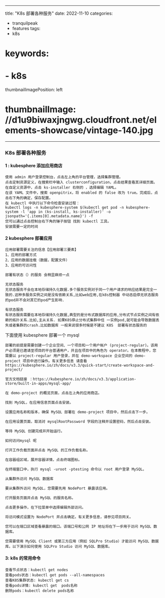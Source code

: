 
---
title: "K8s 部署各种服务"
date: 2022-11-10
categories:
- tranquilpeak
- features
tags:
- k8s
# keywords:
# - k8s

thumbnailImagePosition: left
# thumbnailImage: //d1u9biwaxjngwg.cloudfront.net/elements-showcase/vintage-140.jpg
---

<!--more-->

### K8s 部署各种服务 

#### 1 : kubesphere 添加应用商店

```
使用 admin 用户登录控制台，点击左上角的平台管理，选择集群管理。
点击定制资源定义，在搜索栏中输入 clusterconfiguration，点击结果查看其详细页面。
在自定义资源中，点击 ks-installer 右侧的 ，选择编辑 YAML。
在该 YAML 文件中，搜索 openpitrix，将 enabled 的 false 改为 true。完成后，点击右下角的确定，保存配置。
在 kubectl 中执行以下命令检查安装过程：
kubectl logs -n kubesphere-system $(kubectl get pod -n kubesphere-system -l 'app in (ks-install, ks-installer)' -o jsonpath='{.items[0].metadata.name}') -f
您可以通过点击控制台右下角的锤子按钮 找到 kubectl 工具。
安装需要一定的时间 
```

#### 2 kubesphere 部署应用

```
应用部署需要关注的信息【应用部署三要素】
1、应用的部署方式
2、应用的数据挂载（数据，配置文件）
3、应用的可访问性

部署有状态（）的服务 会稍显麻烦一点 

无状态服务
无状态服务不会在本地存储持久化数据.多个服务实例对于同一个用户请求的响应结果是完全一致的.这种多服务实例之间是没有依赖关系,比如web应用,在k8s控制器 中动态启停无状态服务的pod并不会对其它的pod产生影响.

有状态服务
有状态服务需要在本地存储持久化数据,典型的是分布式数据库的应用,分布式节点实例之间有依赖的拓扑关系.比如,主从关系. 如果K8S停止分布式集群中任 一实例pod,就可能会导致数据丢失或者集群的crash.比如数据库 一般来说很多时候是不建议 K8S  部署有状态服务的
```

下面使用 kubesphere 部署一个 mysql 

```
部署的前提是需要创建一个企业空间、一个项目和一个用户帐户 (project-regular)。该用户必须是已邀请至项目的平台普通用户，并且在项目中的角色为 operator。在本教程中，您需要以 project-regular 用户登录，并在 demo-workspace 企业空间的 demo-project 项目中进行操作。有关更多信息 请查看 https://kubesphere.io/zh/docs/v3.3/quick-start/create-workspace-and-project/

官方文档链接 ：https://kubesphere.io/zh/docs/v3.3/application-store/built-in-apps/mysql-app/ 

在 demo-project 的概览页面，点击左上角的应用商店。

找到 MySQL，在应用信息页面点击安装。

设置应用名称和版本，确保 MySQL 部署在 demo-project 项目中，然后点击下一步。

在应用设置页面，取消对 mysqlRootPassword 字段的注释并设置密码，然后点击安装。

等待 MySQL 创建完成并开始运行。

如何访问mysql 呢 

打开工作负载页面并点击 MySQL 的工作负载名称。

在容器组区域，展开容器详情，点击终端图标。

在终端窗口中，执行 mysql -uroot -ptesting 命令以 root 用户登录 MySQL。

从集群外访问 MySQL 数据库

要从集群外访问 MySQL，您需要先用 NodePort 暴露该应用。

打开服务页面并点击 MySQL 的服务名称。

点击更多操作，在下拉菜单中选择编辑外部访问。

将访问模式设置为 NodePort 并点击确定。有关更多信息，请参见项目网关。

您可以在端口区域查看暴露的端口。该端口号和公网 IP 地址将在下一步用于访问 MySQL 数据库。

您需要使用 MySQL Client 或第三方应用（例如 SQLPro Studio）才能访问 MySQL 数据库。以下演示如何使用 SQLPro Studio 访问 MySQL 数据库。

```



#### 3: k8s 的常用命令

```
查看节点状态：kubectl get nodes 
查看pods状态：kubectl get pods --all-namespaces
查看K8S集群状态: kubectl get cs
查看pods详情: kubectl get  pods名称
删除pods：kubectl delete pods名称
```



